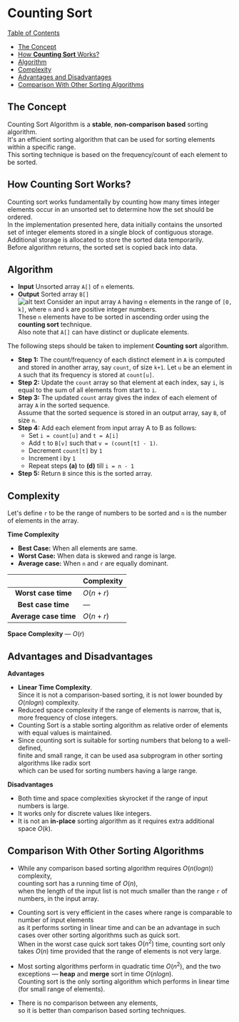 # Counting Sort

[Table of Contents](#table-of-contents)
  - [The Concept](#the-concept)
  - [How **Counting Sort** Works?](#how-counting-sort-works)
  - [Algorithm](#algorithm)
  - [Complexity](#complexity)
  - [Advantages and Disadvantages](#advantages-and-disadvantages)
  - [Comparison With Other Sorting Algorithms](#comparison-with-other-sorting-algorithms)
  

## The Concept
Counting Sort Algorithm is a **stable**, **non-comparison based** sorting algorithm.  
It's an efficient sorting algorithm that can be used for sorting elements within a specific range.  
This sorting technique is based on the frequency/count of each element to be sorted.  

## How **Counting Sort** Works?
Counting sort works fundamentally by counting how many times integer elements occur in an unsorted set to determine how the set should be ordered.  
In the implementation presented here, data initially contains the unsorted set of integer elements stored in a single block of contiguous storage.  
Additional storage is allocated to store the sorted data temporarily.  
Before algorithm returns, the sorted set is copied back into data.

## Algorithm

- **Input** Unsorted array `A[]` of `n` elements.
- **Output** Sorted array `B[]`  
![alt text](https://www.oreilly.com/library/view/algorithms-in-a/9780596516246/httpatomoreillycomsourceoreillyimages595756.png)
Consider an input array `A` having `n` elements in the range of `[0, k]`, where `n` and `k` are positive integer numbers.  
These `n` elements have to be sorted in ascending order using the **counting sort** technique.  
Also note that `A[]` can have distinct or duplicate elements.

The following steps should be taken to implement **Counting sort** algorithm.
- **Step 1:** The count/frequency of each distinct element in `A` is computed and stored in another array, say `count`, of size `k+1`. Let `u` be an element in `A` such that its frequency is stored at `count[u]`.
- **Step 2:** Update the `count` array so that element at each index, say `i`, is equal to the sum of all elements from start to `i`.
- **Step 3:** The updated `count` array gives the index of each element of array `A` in the sorted sequence.  
Assume that the sorted sequence is stored in an output array, say `B`, of size `n`.
- **Step 4:** Add each element from input array A to B as follows:  
  - Set `i = count[u]` and `t = A[i]`
  - Add `t` to `B[v]` such that `v = (count[t] - 1)`.
  - Decrement `count[t]` by `1`
  - Increment i by `1`
  - Repeat steps **(a)** to **(d)** till `i = n - 1`
- **Step 5:** Return `B` since this is the sorted array.

## Complexity  
Let's define `r` to be the range of numbers to be sorted and `n` is the number of elements in the array. 

**Time Complexity**
- **Best Case:** When all elements are same.
- **Worst Case:** When data is skewed and range is large.
- **Average case:** When `n` and `r` are equally dominant. 
  
|   |  **Complexity** |
|:-:|---|
| **Worst case time**  |  $O(n + r)$ |
| **Best case time**  | ―  |
| **Average case time**  | $O(n+r)$  |

**Space Complexity** ― $O(r)$

## Advantages and Disadvantages
**Advantages**
- **Linear Time Complexity**.  
Since it is not a comparison-based sorting, it is not lower bounded by $O(nlogn)$ complexity.
- Reduced space complexity if the range of elements is narrow, that is, more frequency of close integers.
- Counting Sort is a stable sorting algorithm as relative order of elements with equal values is maintained.
- Since counting sort is suitable for sorting numbers that belong to a well-defined,  
finite and small range, it can be used asa subprogram in other sorting algorithms like radix sort   
which can be used for sorting numbers having a large range.

**Disadvantages**
- Both time and space complexities skyrocket if the range of input numbers is large.
- It works only for discrete values like integers.
- It is not an **in-place** sorting algorithm as it requires extra additional space $O(k)$.

## Comparison With Other Sorting Algorithms
- While any comparison based sorting algorithm requires $O(n (log n))$ complexity,  
counting sort has a running time of $O(n)$,  
when the length of the input list is not much smaller than the range `r` of numbers, in the input array.

- Counting sort is very efficient in the cases where range is comparable to number of input elements  
as it performs sorting in linear time and can be an advantage in such cases over other sorting algorithms such as quick sort.  
When in the worst case quick sort takes $O(n^2)$ time, counting sort only takes $O(n)$ time provided that the range of elements is not very large.

- Most sorting algorithms perform in quadratic time $O(n^2)$, and the two exceptions — **heap** and **merge** sort in time $O(nlog n)$.  
Counting sort is the only sorting algorithm which performs in linear time (for small range of elements).

- There is no comparison between any elements,  
so it is better than comparison based sorting techniques.
